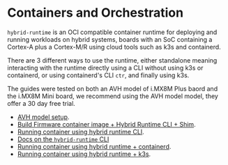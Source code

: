 # Containers and Orchestration

`hybrid-runtime` is an OCI compatible container runtime for deploying and running workloads on hybrid systems, boards with an SoC containing a Cortex-A plus a Cortex-M/R using cloud tools such as k3s and containerd.

There are 3 different ways to use the runtime, either standalone meaning interacting with the runtime directly using a CLI without using k3s or containerd, or using containerd's CLI `ctr`, and finally using k3s.

The guides were tested on both an AVH model of i.MX8M Plus baord and the i.MX8M Mini board, we recommend using the AVH model model, they offer a 30 day free trial. 

- [AVH model setup](./docs/AVH.md).
- [Build Firmware container image + Hybrid Runtime CLI + Shim](./docs/build_instructions.md).
- [Running container using hybrid runtime CLI](./docs/hybrid-runtime_standalone.md).
- [Docs on the `hybrid-runtime` CLI](./docs/CLI.md)
- [Running container using hybrid runtime + containerd](./docs/hybrid-runtime_containerd.md).
- [Running container using hybrid runtime + k3s](./docs/hybrid-runtime_k3s.md).